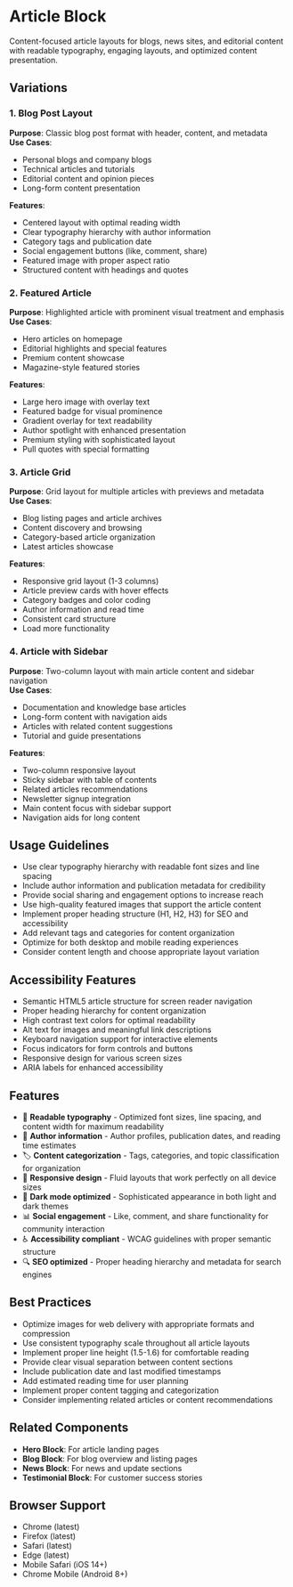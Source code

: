 # Article Block

Content-focused article layouts for blogs, news sites, and editorial content with readable typography, engaging layouts, and optimized content presentation.

## Variations

### 1. Blog Post Layout
**Purpose**: Classic blog post format with header, content, and metadata  
**Use Cases**: 
- Personal blogs and company blogs
- Technical articles and tutorials
- Editorial content and opinion pieces
- Long-form content presentation

**Features**:
- Centered layout with optimal reading width
- Clear typography hierarchy with author information
- Category tags and publication date
- Social engagement buttons (like, comment, share)
- Featured image with proper aspect ratio
- Structured content with headings and quotes

### 2. Featured Article
**Purpose**: Highlighted article with prominent visual treatment and emphasis  
**Use Cases**:
- Hero articles on homepage
- Editorial highlights and special features
- Premium content showcase
- Magazine-style featured stories

**Features**:
- Large hero image with overlay text
- Featured badge for visual prominence
- Gradient overlay for text readability
- Author spotlight with enhanced presentation
- Premium styling with sophisticated layout
- Pull quotes with special formatting

### 3. Article Grid
**Purpose**: Grid layout for multiple articles with previews and metadata  
**Use Cases**:
- Blog listing pages and article archives
- Content discovery and browsing
- Category-based article organization
- Latest articles showcase

**Features**:
- Responsive grid layout (1-3 columns)
- Article preview cards with hover effects
- Category badges and color coding
- Author information and read time
- Consistent card structure
- Load more functionality

### 4. Article with Sidebar
**Purpose**: Two-column layout with main article content and sidebar navigation  
**Use Cases**:
- Documentation and knowledge base articles
- Long-form content with navigation aids
- Articles with related content suggestions
- Tutorial and guide presentations

**Features**:
- Two-column responsive layout
- Sticky sidebar with table of contents
- Related articles recommendations
- Newsletter signup integration
- Main content focus with sidebar support
- Navigation aids for long content

## Usage Guidelines

- Use clear typography hierarchy with readable font sizes and line spacing
- Include author information and publication metadata for credibility
- Provide social sharing and engagement options to increase reach
- Use high-quality featured images that support the article content
- Implement proper heading structure (H1, H2, H3) for SEO and accessibility
- Add relevant tags and categories for content organization
- Optimize for both desktop and mobile reading experiences
- Consider content length and choose appropriate layout variation

## Accessibility Features

- Semantic HTML5 article structure for screen reader navigation
- Proper heading hierarchy for content organization
- High contrast text colors for optimal readability
- Alt text for images and meaningful link descriptions
- Keyboard navigation support for interactive elements
- Focus indicators for form controls and buttons
- Responsive design for various screen sizes
- ARIA labels for enhanced accessibility

## Features

- 📖 **Readable typography** - Optimized font sizes, line spacing, and content width for maximum readability
- 👤 **Author information** - Author profiles, publication dates, and reading time estimates
- 🏷️ **Content categorization** - Tags, categories, and topic classification for organization
- 📱 **Responsive design** - Fluid layouts that work perfectly on all device sizes
- 🌙 **Dark mode optimized** - Sophisticated appearance in both light and dark themes
- 📊 **Social engagement** - Like, comment, and share functionality for community interaction
- ♿ **Accessibility compliant** - WCAG guidelines with proper semantic structure
- 🔍 **SEO optimized** - Proper heading hierarchy and metadata for search engines

## Best Practices

- Optimize images for web delivery with appropriate formats and compression
- Use consistent typography scale throughout all article layouts
- Implement proper line height (1.5-1.6) for comfortable reading
- Provide clear visual separation between content sections
- Include publication date and last modified timestamps
- Add estimated reading time for user planning
- Implement proper content tagging and categorization
- Consider implementing related articles or content recommendations

## Related Components

- **Hero Block**: For article landing pages
- **Blog Block**: For blog overview and listing pages
- **News Block**: For news and update sections
- **Testimonial Block**: For customer success stories

## Browser Support

- Chrome (latest)
- Firefox (latest)
- Safari (latest)
- Edge (latest)
- Mobile Safari (iOS 14+)
- Chrome Mobile (Android 8+) 